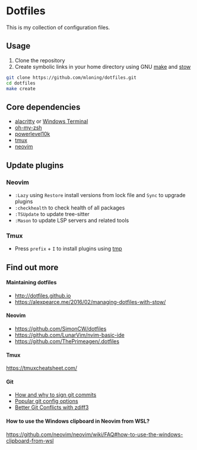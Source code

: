 # Dotfiles

This is my collection of configuration files.

## Usage

1. Clone the repository 
1. Create symbolic links in your home directory using GNU [make](https://www.gnu.org/software/make/manual/make.html) and [stow](https://www.gnu.org/software/stow/)

```bash
git clone https://github.com/mloning/dotfiles.git
cd dotfiles
make create
```

## Core dependencies

* [alacritty](https://alacritty.org) or [Windows Terminal](https://github.com/microsoft/terminal)
* [oh-my-zsh](https://ohmyz.sh)
* [powerlevel10k](https://github.com/romkatv/powerlevel10k)
* [tmux](https://github.com/tmux/tmux)
* [neovim](https://neovim.io)

## Update plugins

### Neovim

* `:Lazy` using `Restore` install versions from lock file and `Sync` to upgrade plugins 
* `:checkhealth` to check health of all packages
* `:TSUpdate` to update tree-sitter
* `:Mason` to update LSP servers and related tools

### Tmux

* Press `prefix` + `I` to install plugins using [tmp]

[tmp]: https://github.com/tmux-plugins/tpm

## Find out more

#### Maintaining dotfiles

* http://dotfiles.github.io
* https://alexpearce.me/2016/02/managing-dotfiles-with-stow/

#### Neovim

* https://github.com/SimonCW/dotfiles
* https://github.com/LunarVim/nvim-basic-ide
* https://github.com/ThePrimeagen/.dotfiles

#### Tmux

https://tmuxcheatsheet.com/

#### Git 

* [How and why to sign git commits](https://withblue.ink/2020/05/17/how-and-why-to-sign-git-commits.html)
* [Popular git config options](https://jvns.ca/blog/2024/02/16/popular-git-config-options/)
* [Better Git Conflicts with zdiff3](https://ductile.systems/zdiff3/)

#### How to use the Windows clipboard in Neovim from WSL? 

https://github.com/neovim/neovim/wiki/FAQ#how-to-use-the-windows-clipboard-from-wsl
